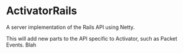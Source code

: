 # ActivatorRails
A server implementation of the Rails API using Netty.

This will add new parts to the API specific to Activator, such as Packet Events.
Blah
